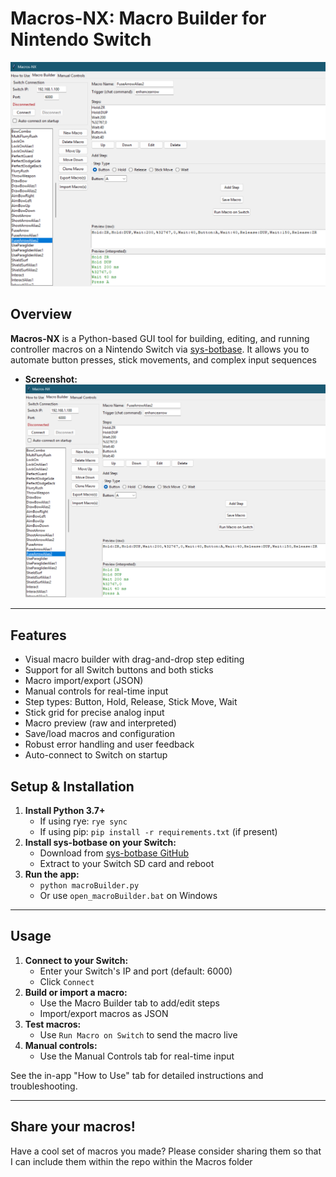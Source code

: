 # Macros-NX: Macro Builder for Nintendo Switch

![Screenshot](image.png)

## Overview

**Macros-NX** is a Python-based GUI tool for building, editing, and running controller macros on a Nintendo Switch via [sys-botbase](https://github.com/olliz0r/sys-botbase). It allows you to automate button presses, stick movements, and complex input sequences

- **Screenshot:**
  ![UI Preview](image.png)

---

## Features

- Visual macro builder with drag-and-drop step editing
- Support for all Switch buttons and both sticks
- Macro import/export (JSON)
- Manual controls for real-time input
- Step types: Button, Hold, Release, Stick Move, Wait
- Stick grid for precise analog input
- Macro preview (raw and interpreted)
- Save/load macros and configuration
- Robust error handling and user feedback
- Auto-connect to Switch on startup

## Setup & Installation

1. **Install Python 3.7+**
   - If using rye: `rye sync`
   - If using pip: `pip install -r requirements.txt` (if present)
3. **Install sys-botbase on your Switch:**
   - Download from [sys-botbase GitHub](https://github.com/olliz0r/sys-botbase)
   - Extract to your Switch SD card and reboot
4. **Run the app:**
   - `python macroBuilder.py`
   - Or use `open_macroBuilder.bat` on Windows

---

## Usage

1. **Connect to your Switch:**
   - Enter your Switch's IP and port (default: 6000)
   - Click `Connect`
2. **Build or import a macro:**
   - Use the Macro Builder tab to add/edit steps
   - Import/export macros as JSON
3. **Test macros:**
   - Use `Run Macro on Switch` to send the macro live
4. **Manual controls:**
   - Use the Manual Controls tab for real-time input

See the in-app "How to Use" tab for detailed instructions and troubleshooting.

---

## Share your macros!

Have a cool set of macros you made? Please consider sharing them so that I can include them within the repo within the Macros folder